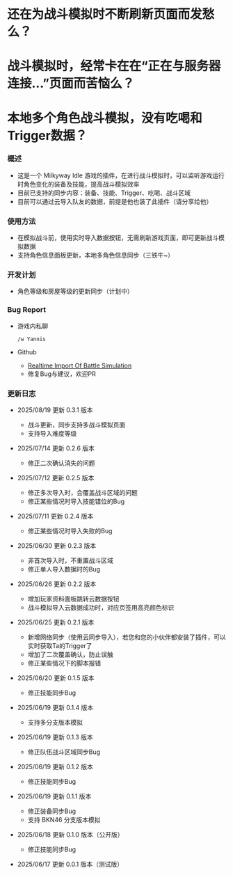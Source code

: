 # 还在为战斗模拟时不断刷新页面而发愁么？
# 战斗模拟时，经常卡在在“正在与服务器连接...”页面而苦恼么？
# 本地多个角色战斗模拟，没有吃喝和Trigger数据？

### 概述

- 这是一个 Milkyway Idle 游戏的插件，在进行战斗模拟时，可以监听游戏运行时角色变化的装备及技能，提高战斗模拟效率
- 目前已支持的同步内容：装备、技能、Trigger、吃喝、战斗区域
- 目前可以通过云导入队友的数据，前提是他也装了此插件（请分享给他）

### 使用方法

- 在模拟战斗前，使用实时导入数据按钮，无需刷新游戏页面，即可更新战斗模拟数据
- 支持角色信息面板更新，本地多角色信息同步（三铁牛~）

### 开发计划
- 角色等级和房屋等级的更新同步（计划中）

### Bug Report

- 游戏内私聊

    `/w Yannis `

- Github
    - [Realtime Import Of Battle Simulation](https://github.com/yanisCC/MWI-Scripts/blob/main/Realtime%20Import%20Of%20Battle%20Simulation.user.js)
    - 修复Bug与建议，欢迎PR

### 更新日志

- 2025/08/19 更新 0.3.1 版本
    - 战斗更新，同步支持多战斗模拟页面
    - 支持导入难度等级

- 2025/07/14 更新 0.2.6 版本
    - 修正二次确认消失的问题

- 2025/07/12 更新 0.2.5 版本
    - 修正多次导入时，会覆盖战斗区域的问题
    - 修正某些情况时导入技能错位的Bug

- 2025/07/11 更新 0.2.4 版本
    - 修正某些情况时导入失败的Bug

- 2025/06/30 更新 0.2.3 版本
    - 非首次导入时，不重置战斗区域
    - 修正单人导入数据时的Bug

- 2025/06/26 更新 0.2.2 版本
    - 增加玩家资料面板跳转云数据按钮
    - 战斗模拟导入云数据成功时，对应页签用高亮颜色标识

- 2025/06/25 更新 0.2.1 版本
    - 新增网络同步（使用云同步导入），若您和您的小伙伴都安装了插件，可以实时获取Ta的Trigger了
    - 增加了二次覆盖确认，防止误触
    - 修正某些情况下的脚本报错

- 2025/06/20 更新 0.1.5 版本
    - 修正技能同步Bug

- 2025/06/19 更新 0.1.4 版本
    - 支持多分支版本模拟

- 2025/06/19 更新 0.1.3 版本
    - 修正队伍战斗区域同步Bug

- 2025/06/19 更新 0.1.2 版本
    - 修正技能同步Bug

- 2025/06/19 更新 0.1.1 版本
    - 修正装备同步Bug
    - 支持 BKN46 分支版本模拟

- 2025/06/18 更新 0.1.0 版本（公开版）
    - 修正技能同步Bug

- 2025/06/17 更新 0.0.1 版本（测试版）
